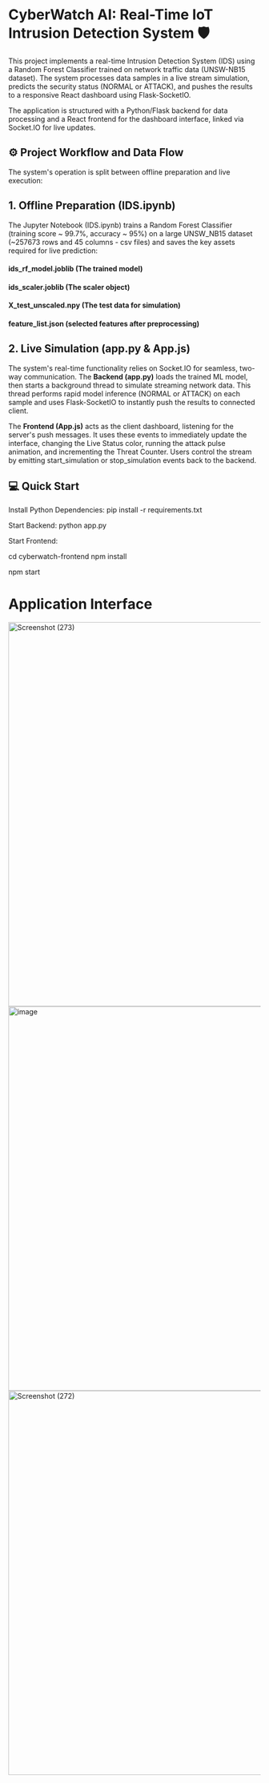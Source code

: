 # CyberWatch AI: Real-Time IoT Intrusion Detection System 🛡️
This project implements a real-time Intrusion Detection System (IDS) using a Random Forest Classifier trained on network traffic data (UNSW-NB15 dataset). The system processes data samples in a live stream simulation, predicts the security status (NORMAL or ATTACK), and pushes the results to a responsive React dashboard using Flask-SocketIO.

The application is structured with a Python/Flask backend for data processing and a React frontend for the dashboard interface, linked via Socket.IO for live updates.

## ⚙️ Project Workflow and Data Flow
The system's operation is split between offline preparation and live execution:

## 1. Offline Preparation (IDS.ipynb)
The Jupyter Notebook (IDS.ipynb) trains a Random Forest Classifier (training score ~ 99.7%, accuracy ~ 95%) on a large UNSW_NB15 dataset (~257673 rows and 45 columns - csv files) and saves the key assets required for live prediction:

#### ids_rf_model.joblib (The trained model)
#### ids_scaler.joblib (The scaler object)
#### X_test_unscaled.npy (The test data for simulation)
#### feature_list.json (selected features after preprocessing)

## 2. Live Simulation (app.py & App.js)
The system's real-time functionality relies on Socket.IO for seamless, two-way communication. The **Backend (app.py)** loads the trained ML model, then starts a background thread to simulate streaming network data. This thread performs rapid model inference (NORMAL or ATTACK) on each sample and uses Flask-SocketIO to instantly push the results to connected client.

The **Frontend (App.js)** acts as the client dashboard, listening for the server's push messages. It uses these events to immediately update the interface, changing the Live Status color, running the attack pulse animation, and incrementing the Threat Counter. Users control the stream by emitting start_simulation or stop_simulation events back to the backend.


## 💻 Quick Start
Install Python Dependencies: pip install -r requirements.txt

Start Backend: python app.py

Start Frontend:

cd cyberwatch-frontend
npm install

npm start
# Application Interface

<img width="1366" height="768" alt="Screenshot (273)" src="https://github.com/user-attachments/assets/433702d6-39ac-43e7-be27-d9764c38c529" />
</br>
<img width="1366" height="768" alt="image" src="https://github.com/user-attachments/assets/1c8efd67-0ed4-4b76-ac13-4bedaa8b8856" />
</br>
<img width="1366" height="768" alt="Screenshot (272)" src="https://github.com/user-attachments/assets/75502c8c-f302-4d4b-8f67-355543917ce1" />





